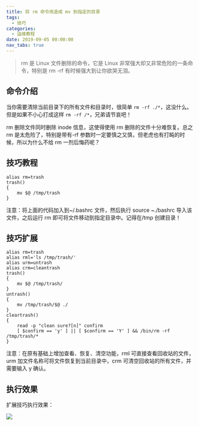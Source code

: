 ```yaml
---
title: 将 rm 命令改造成 mv 到指定的目录
tags:
  - 技巧
categories:
  - 运维教程
date: 2019-09-05 00:00:00
nav_tabs: true
---
```


> rm 是 Linux 文件删除的命令，它是 Linux 非常强大却又非常危险的一条命令，特别是 rm -rf 有时候强大到让你欲哭无泪。

<!-- more -->

## 命令介绍

当你需要清除当前目录下的所有文件和目录时，很简单 `rm -rf ./*`，这没什么。但是如果不小心打成这样 `rm -rf /*`，兄弟请节哀吧！

rm 删除文件同时删除 inode 信息，这使得使用 rm 删除的文件十分难恢复。总之 rm 是太危险了，特别是带有-rf 参数时一定要慎之又慎，但老虎也有打盹的时候，所以为什么不给 rm 一剂后悔药呢？

## 技巧教程

```
alias rm=trash
trash()
{
	mv $@ /tmp/trash
}
```

注意：将上面的代码加入到~/.bashrc 文件，然后执行 source ~./bashrc 导入该文件，之后运行 rm 即可将文件移动到指定目录中。记得在/tmp 创建目录！

## 技巧扩展

```
alias rm=trash
alias rml='ls /tmp/trash/'
alias urm=untrash
alias crm=cleantrash
trash()
{
	mv $@ /tmp/trash/
}
untrash()
{
	mv /tmp/trash/$@ ./
}
cleartrash()
{
	read -p "clean sure?[n]" confirm
	[ $confirm == 'y' ] || [ $confirm == 'Y' ] && /bin/rm -rf /tmp/trash/*  
}
```

注意：在原有基础上增加查看、恢复、清空功能，rml 可直接查看回收站的文件，urm 加文件名称可将文件恢复到当前目录中，crm 可清空回收站的所有文件，并需要输入 y 确认。

## 执行效果

扩展技巧执行效果：

![](https://cdn.dusays.com/2019/09/58-1.jpg)
